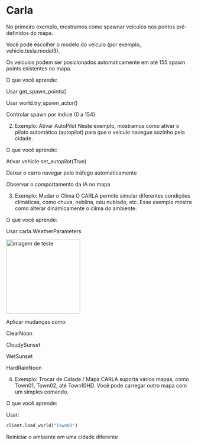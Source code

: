 # Carla
 No primeiro exemplo, mostramos como spawnar veículos nos pontos pré-definidos do mapa.

Você pode escolher o modelo do veículo (por exemplo, vehicle.tesla.model3).

Os veículos podem ser posicionados automaticamente em até 155 spawn points existentes no mapa.

O que você aprende:

Usar get_spawn_points()

Usar world.try_spawn_actor()

Controlar spawn por índice (0 a 154)



2. Exemplo: Ativar AutoPilot
Neste exemplo, mostramos como ativar o piloto automático (autopilot) para que o veículo navegue sozinho pela cidade.

 O que você aprende:

Ativar vehicle.set_autopilot(True)

Deixar o carro navegar pelo tráfego automaticamente

Observar o comportamento da IA no mapa



3. Exemplo: Mudar o Clima
O CARLA permite simular diferentes condições climáticas, como chuva, neblina, céu nublado, etc. Esse exemplo mostra como alterar dinamicamente o clima do ambiente.

O que você aprende:

Usar carla.WeatherParameters

<a href="https://postimg.cc/hX01fHNq">
  <img src="https://i.postimg.cc/52h7kJ3j/Chat-GPT-Image-May-6-2025-04-40-36-PM.png" alt="imagem de teste" width="200">
</a>

Aplicar mudanças como:

ClearNoon

CloudySunset

WetSunset

HardRainNoon

4. Exemplo: Trocar de Cidade / Mapa
CARLA suporta vários mapas, como Town01, Town02, até Town10HD. Você pode carregar outro mapa com um simples comando.

O que você aprende:

Usar:

~~~python
client.load_world("Town03")
~~~

Reiniciar o ambiente em uma cidade diferente

